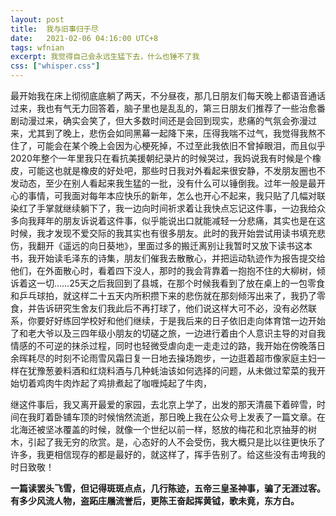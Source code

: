 ```yaml
---
layout: post
title:  我与旧事归于尽
date:   2021-02-06 04:16:00 UTC+8
tags: wfnian
excerpt: 我觉得自己会永远生猛下去，什么也锤不了我
css: ["whisper.css"]
---
```


  
<p class="pp">最开始我在床上彻彻底底躺了两天，不分昼夜，那几日朋友们每天晚上都语音通话过来，我也有气无力回答着，脑子里也是乱乱的，第三日朋友们推荐了一些治愈番剧动漫过来，确实会笑了，但大多数时间还是会回到现实，悲痛的气氛会弥漫过来，尤其到了晚上，悲伤会如同黑幕一起降下来，压得我喘不过气，我觉得我熬不住了，可能会在某个晚上会因为心梗死掉，不过至此我依旧不曾掉眼泪，而且似乎2020年整个一年里我只在看抗美援朝纪录片的时候哭过，我妈说我有时候是个橡皮，可能这也就是橡皮的好处吧，那些时日我对外看起来很安静，不发朋友圈也不发动态，至少在别人看起来我生猛的一批，没有什么可以锤倒我。过年一般是最开心的事情，可我面对每年本应快乐的新年，怎么也开心不起来，我只贴了几幅对联染红了手掌就继续躺下了，我一边向时间祈求着让我快点忘记这件事，一边我给众多向我拜年的朋友诉说着这件事，似乎能说出口就能减轻一分悲痛，其实也是在这时候，我才发现不爱交际的我其实也有很多朋友。此时的我开始尝试用读书填充悲伤，我翻开《遥远的向日葵地》，里面过多的搬迁离别让我暂时又放下读书这本书，我开始读毛泽东的诗集，朋友们催我去散散心，并把运动轨迹作为报告提交给他们，在外面散心时，看着四下没人，那时的我会背靠着一抱抱不住的大柳树，倾诉着这一切……25天之后我回到了县城，在那个时候我看到了放在桌上的一包零食和乒乓球拍，就这样二十五天内所积攒下来的悲伤就在那刻倾泻出来了，我扔了零食，并告诉研究生舍友们我此后不再打球了，他们说这样大可不必，没有必然联系，你要好好练回学校好和他们继续，于是我后来的日子依旧走向体育馆一边开始了和老大爷以及三四年级小朋友的切磋之旅，一边进行着由个人意识主导的对自我情感的不可逆的抹杀过程，同时也轻微受虐向走一走走过的路，我开始在傍晚落日余晖耗尽的时刻不论雨雪风霜日复一日地去操场跑步，一边逛着超市像家庭主妇一样在犹豫葱姜料酒和红烧料酒与几种蚝油该如何选择的问题，从未做过荤菜的我开始切着鸡肉牛肉炸起了鸡排煮起了咖喱炖起了牛肉，</p>
<p class="pp">继这件事后，我又离开最爱的家园，去北京上学了，出发的那天清晨下着碎雪，时间在我盯着卧铺车顶的时候悄然流逝，那日晚上我在公众号上发表了一篇文章。在北海还被坚冰覆盖的时候，就像一个世纪以前一样，怒放的梅花和北京抽芽的树木，引起了我无穷的欣赏。是，心态好的人不会受伤，我大概只是比以往更快乐了许多，我更相信现存的都是最好的，就这样了，挥手告别了。给这些没有击垮我的时日致敬！</p>

<p class="pp"><b>一篇读罢头飞雪，但记得斑斑点点，几行陈迹，五帝三皇圣神事，骗了无涯过客。有多少风流人物，盗跖庄屩流誉后，更陈王奋起挥黄钺，歌未竟，东方白。</b></p>
